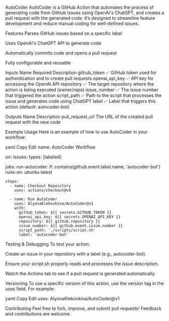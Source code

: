 AutoCoder
AutoCoder is a GitHub Action that automates the process of generating code from GitHub Issues using OpenAI's ChatGPT, and creates a pull request with the generated code. It’s designed to streamline feature development and reduce manual coding for well-defined issues.

Features
Parses GitHub issues based on a specific label

Uses OpenAI's ChatGPT API to generate code

Automatically commits code and opens a pull request

Fully configurable and reusable

Inputs
Name	Required	Description
github_token	✅	GitHub token used for authentication and to create pull requests
openai_api_key	✅	API key for accessing the OpenAI API
repository	✅	The target repository where the action is being executed (owner/repo)
issue_number	✅	The issue number that triggered the action
script_path	✅	Path to the script that processes the issue and generates code using ChatGPT
label	✅	Label that triggers this action (default: autocoder-bot)

Outputs
Name	Description
pull_request_url	The URL of the created pull request with the new code

Example Usage
Here is an example of how to use AutoCoder in your workflow:

yaml
Copy
Edit
name: AutoCoder Workflow

on:
  issues:
    types: [labeled]

jobs:
  run-autocoder:
    if: contains(github.event.label.name, 'autocoder-bot')
    runs-on: ubuntu-latest

    steps:
      - name: Checkout Repository
        uses: actions/checkout@v4

      - name: Run AutoCoder
        uses: AlyonaKlekovkina/AutoCoder@v1
        with:
          github_token: ${{ secrets.GITHUB_TOKEN }}
          openai_api_key: ${{ secrets.OPENAI_API_KEY }}
          repository: ${{ github.repository }}
          issue_number: ${{ github.event.issue.number }}
          script_path: './scripts/script.sh'
          label: 'autocoder-bot'

Testing & Debugging
To test your action:

Create an issue in your repository with a label (e.g., autocoder-bot).

Ensure your script.sh properly reads and processes the issue description.

Watch the Actions tab to see if a pull request is generated automatically.

Versioning
To use a specific version of this action, use the version tag in the uses field. For example:

yaml
Copy
Edit
uses: AlyonaKlekovkina/AutoCoder@v1


Contributing
Feel free to fork, improve, and submit pull requests! Feedback and contributions are welcome.

